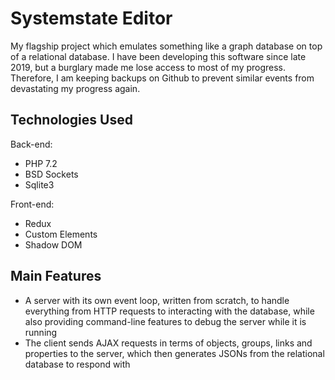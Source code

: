 # Systemstate Editor

My flagship project which emulates something like a graph database on top of a relational database. I have been developing this software since late 2019, but a burglary made me lose access to most of my progress. Therefore, I am keeping backups on Github to prevent similar events from devastating my progress again. 

## Technologies Used

Back-end: 
 - PHP 7.2
 - BSD Sockets
 - Sqlite3

Front-end: 
 - Redux
 - Custom Elements
 - Shadow DOM

## Main Features

 - A server with its own event loop, written from scratch, to handle everything from HTTP requests to interacting with the database, while also providing command-line features to debug the server while it is running
 - The client sends AJAX requests in terms of objects, groups, links and properties to the server, which then generates JSONs from the relational database to respond with